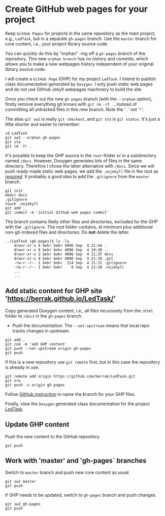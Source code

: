 # Create GitHub web pages for your project

Keep `GitHub Pages` for projects in the same repository as the main project, e.g., `LedTask`, but in a separate `gh-pages` branch. Use the `master` branch for core content, i.e., your project library source code.

You can quickly do this by "orphan" -ing off a `gh-pages` branch of the repository. This new `orphan branch` has no history and commits, which allows you to make a new webpages history independent of your original library source code. 

I will create a `GitHub Page` (GHP) for my project `LedTask`. I intend to publish class documentation generated by `Doxygen`. I only push static web pages and do not use GitHub Jekyll webpages machinery to build the site. 

Once you check out the new `gh-pages` branch (with the `--orphan` option), firstly remove everything git knows with `git rm -rf .`, instead of committing all untracked files in this new branch. Note the '`.`' not '`*`'.

The alias `git sw2` is really `git checkout`, and `git sta` is `git status`. It's just a little shorter and easier to remember.
```
cd LedTask
git sw2 --orphan gh-pages        
git sta
git rm -fr .
```

It's possible to keep the GHP source in the `root`-folder or in a subdirectory named `/docs`. However, Doxygen generates lots of files in the same directory. Therefore I chose the latter alternative with `/docs`. Since we will push ready-made static web pages, we add the `.nojekyll` file in the root as [required](https://docs.github.com/en/pages/getting-started-with-github-pages/about-github-pages#static-site-generators). It probably a good idea to add the `.gitignore` from the `master` branch.

```
git init
mkdir docs
.gitignore
touch .nojekyll
git add .
git commit -m 'initial Github web pages commit'
```

The branch contains likely other files and directories, excluded for the GHP with the `.gitignore`. The root folder contains, at minimum plus additional non-git-indexed files and directories. Do **not** delete the latter.

```
../LedTask (gh-pages)$ ls -la
    drwxr-xr-x 4 bekr bekr 4096 Sep  4 21:44 .
    drwxr-xr-x 8 bekr bekr 4096 Sep  4 19:38 ..
    drwxr-xr-x 2 bekr bekr 4096 Sep  4 21:37 docs
    drwxr-xr-x 8 bekr bekr 4096 Sep  4 21:39 .git
    -rw-r--r-- 1 bekr bekr  214 Sep  4 11:31 .gitignore
    -rw-r--r-- 1 bekr bekr    0 Sep  4 21:38 .nojekyll
    ...
    ...
```

## Add static content for GHP site 'https://berrak.github.io/LedTask/'

Copy generated Doxygen content, i.e., all files recursively from the `/html` folder to `/docs` in the `gh-pages` branch.

- Push the documentation. The `--set-upstream` means that local repo tracks changes in upstream.
```
git add .
git com -m 'add GHP content'
git push --set-upstream origin gh-pages
git push
```
If this is a new repository use `git remote` first, but in this case the repository is already in use.
```
git remote add origin https://github.com/berrak/LedTask.git
git vre
git push -u origin gh-pages
```

Follow [GitHub instruction](https://docs.github.com/en/pages/getting-started-with-github-pages/configuring-a-publishing-source-for-your-github-pages-site) to name the branch for your GHP files. 

Finally, view the `Doxygen` generated class documentation for the project [LedTask](https://berrak.github.io/LedTask/).

## Update GHP content

Push the new content to the GitHub repository.

```
git push
```

## Work with 'master' and 'gh-pages` branches

Switch to `master` branch and push new core content as usual.

```
git sw2 master
git push
```

If GHP needs to be updated, switch to `gh-pages` branch and push changes.

```
git sw2 gh-pages
git push
```
